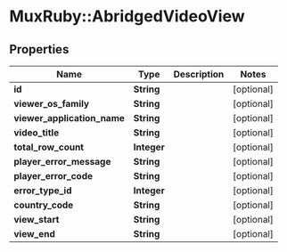 # MuxRuby::AbridgedVideoView

## Properties
Name | Type | Description | Notes
------------ | ------------- | ------------- | -------------
**id** | **String** |  | [optional] 
**viewer_os_family** | **String** |  | [optional] 
**viewer_application_name** | **String** |  | [optional] 
**video_title** | **String** |  | [optional] 
**total_row_count** | **Integer** |  | [optional] 
**player_error_message** | **String** |  | [optional] 
**player_error_code** | **String** |  | [optional] 
**error_type_id** | **Integer** |  | [optional] 
**country_code** | **String** |  | [optional] 
**view_start** | **String** |  | [optional] 
**view_end** | **String** |  | [optional] 


